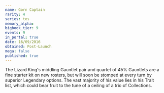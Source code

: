 ```yaml
---
name: Gorn Captain
rarity: 4
series: tos
memory_alpha:
bigbook_tier: 9
events: 9
in_portal: true
date: 16/09/2016
obtained: Post-Launch
mega: false
published: true
---
```


The Lizard King's middling Gauntlet pair and quartet of 45% Gauntlets are a fine starter kit on new rosters, but will soon be stomped at every turn by superior Legendary options. The vast majority of his value lies in his Trait list, which could bear fruit to the tune of a ceiling of a trio of Collections.
